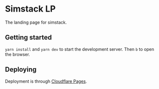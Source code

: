 # Simstack LP

The landing page for simstack.

## Getting started

`yarn install` and `yarn dev` to start the development server. Then `b` to open the browser.

## Deploying

Deployment is through [Cloudflare Pages](https://developers.cloudflare.com/pages/framework-guides/deploy-anything/).
